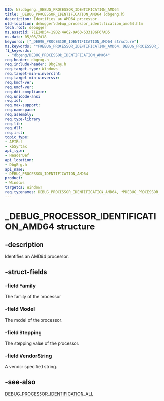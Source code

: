 ```yaml
---
UID: NS:dbgeng._DEBUG_PROCESSOR_IDENTIFICATION_AMD64
title: _DEBUG_PROCESSOR_IDENTIFICATION_AMD64 (dbgeng.h)
description: Identifies an AMD64 processor.
old-location: debugger\debug_processor_identification_amd64.htm
tech.root: debugger
ms.assetid: 71E28D54-19D2-4A62-9A63-633186F67AD5
ms.date: 05/03/2018
keywords: ["_DEBUG_PROCESSOR_IDENTIFICATION_AMD64 structure"]
ms.keywords: "*PDEBUG_PROCESSOR_IDENTIFICATION_AMD64, DEBUG_PROCESSOR_IDENTIFICATION_AMD64, DEBUG_PROCESSOR_IDENTIFICATION_AMD64 structure [Windows Debugging], PDEBUG_PROCESSOR_IDENTIFICATION_AMD64, PDEBUG_PROCESSOR_IDENTIFICATION_AMD64 structure pointer [Windows Debugging], _DEBUG_PROCESSOR_IDENTIFICATION_AMD64, dbgeng/DEBUG_PROCESSOR_IDENTIFICATION_AMD64, dbgeng/PDEBUG_PROCESSOR_IDENTIFICATION_AMD64, debugger.debug_processor_identification_amd64"
f1_keywords:
 - "dbgeng/DEBUG_PROCESSOR_IDENTIFICATION_AMD64"
req.header: dbgeng.h
req.include-header: DbgEng.h
req.target-type: Windows
req.target-min-winverclnt: 
req.target-min-winversvr: 
req.kmdf-ver: 
req.umdf-ver: 
req.ddi-compliance: 
req.unicode-ansi: 
req.idl: 
req.max-support: 
req.namespace: 
req.assembly: 
req.type-library: 
req.lib: 
req.dll: 
req.irql: 
topic_type:
- APIRef
- kbSyntax
api_type:
- HeaderDef
api_location:
- DbgEng.h
api_name:
- DEBUG_PROCESSOR_IDENTIFICATION_AMD64
product:
- Windows
targetos: Windows
req.typenames: DEBUG_PROCESSOR_IDENTIFICATION_AMD64, *PDEBUG_PROCESSOR_IDENTIFICATION_AMD64
---
```


# _DEBUG_PROCESSOR_IDENTIFICATION_AMD64 structure


## -description


Identifies an AMD64 processor.


## -struct-fields




### -field Family

The family of the processor.


### -field Model

The model of the processor.


### -field Stepping

The stepping value of the processor.


### -field VendorString

A vendor specified string.


## -see-also




<a href="https://docs.microsoft.com/windows-hardware/drivers/ddi/dbgeng/ns-dbgeng-_debug_processor_identification_all">DEBUG_PROCESSOR_IDENTIFICATION_ALL</a>
 

 

